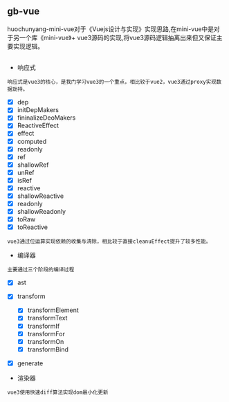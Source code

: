 ## gb-vue

huochunyang-mini-vue对于《Vuejs设计与实现》实现思路,在mini-vue中是对于另一个库《mini-vue》+ vue3源码的实现,将vue3源码逻辑抽离出来但又保证主要实现逻辑。

##

- 响应式
```
响应式是vue3的核心，是我门学习vue3的一个重点，相比较于vue2，vue3通过proxy实现数据劫持。
```
- [x] dep
- [x] initDepMakers
- [x] fininalizeDeoMakers
- [x] ReactiveEffect
- [x] effect
- [x] computed
- [x] readonly
- [x] ref
- [x] shallowRef
- [x] unRef
- [x] isRef
- [x] reactive
- [x] shallowReactive
- [x] readonly
- [x] shallowReadonly
- [x] toRaw
- [x] toReactive

```
vue3通过位运算实现依赖的收集与清除，相比较于直接cleanuEffect提升了较多性能。 
```

- 编译器
```
主要通过三个阶段的编译过程
```
- [x] ast
- [x] transform
  - [x] transformElement
  - [x] transformText
  - [x] transformIf
  - [x] transformFor
  - [x] transformOn
  - [x] transformBind
- [x] generate


- 渲染器
```
vue3使用快速diff算法实现dom最小化更新
```
